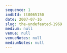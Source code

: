 ```yaml
---
sequence: 1
imdbId: tt0065150
date: 2007-07-16
slug: the-undefeated-1969
medium: null
venue: null
venueNotes: null
mediumNotes: null
---
```


